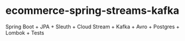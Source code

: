 # ecommerce-spring-streams-kafka

Spring Boot + JPA + Sleuth + Cloud Stream + Kafka + Avro + Postgres + Lombok + Tests
